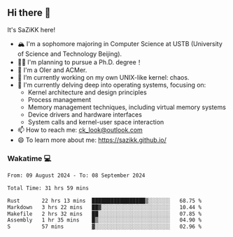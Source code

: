 ## Hi there 👋

It's SaZiKK here!

- 🏔️ I'm a sophomore majoring in Computer Science  at USTB (University of Science and Technology Beijing).
- 🧑‍🎓 I'm planning to pursue a Ph.D. degree！
- 🚀 I'm a OIer and ACMer.
- 🔭 I’m currently working on my own UNIX-like kernel: chaos.
- 🌱 I'm currently delving deep into operating systems, focusing on:
  - Kernel architecture and design principles
  - Process management
  - Memory management techniques, including virtual memory systems
  - Device drivers and hardware interfaces
  - System calls and kernel-user space interaction
- 📫 How to reach me: ck_look@outlook.com
- 😄 To learn more about me: https://sazikk.github.io/

  
<!--
**SaZiKK/SaZiKK** is a ✨ _special_ ✨ repository because its `README.md` (this file) appears on your GitHub profile.

Here are some ideas to get you started:

- 🔭 I’m currently working on ...
- 🌱 I’m currently learning ...
- 👯 I’m looking to collaborate on ...
- 🤔 I’m looking for help with ...
- 💬 Ask me about ...
- 📫 How to reach me: ...
- 😄 Pronouns: ...
- ⚡ Fun fact: ...
-->

### Wakatime 💻

<!--START_SECTION:waka-->

```txt
From: 09 August 2024 - To: 08 September 2024

Total Time: 31 hrs 59 mins

Rust       22 hrs 13 mins  █████████████████▒░░░░░░░   68.75 %
Markdown   3 hrs 22 mins   ██▓░░░░░░░░░░░░░░░░░░░░░░   10.44 %
Makefile   2 hrs 32 mins   ██░░░░░░░░░░░░░░░░░░░░░░░   07.85 %
Assembly   1 hr 35 mins    █▒░░░░░░░░░░░░░░░░░░░░░░░   04.90 %
S          57 mins         ▓░░░░░░░░░░░░░░░░░░░░░░░░   02.96 %
```

<!--END_SECTION:waka-->
